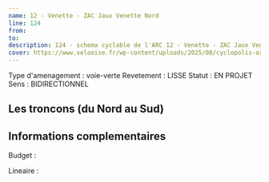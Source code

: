 ```yaml
---
name: 12 - Venette - ZAC Jaux Venette Nord 
line: 124
from: 
to:  
description: 124 - schema cyclable de l'ARC 12 - Venette - ZAC Jaux Venette Nord 
cover: https://www.velooise.fr/wp-content/uploads/2025/08/cyclopolis-arc-124.jpg
---
```

Type d'amenagement : voie-verte
Revetement : LISSE
Statut : EN PROJET
Sens : BIDIRECTIONNEL
## Les troncons (du Nord au Sud)

## Informations complementaires

Budget  : 

Lineaire :

